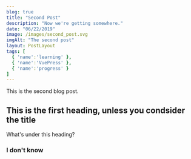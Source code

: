 ```yaml
---
blog: true
title: "Second Post"
description: "Now we're getting somewhere."
date: "06/22/2019"
image: /images/second_post.svg
imgAlt: "The second post"
layout: PostLayout
tags: [
  { 'name':'learning' },
  { 'name':'VuePress' },
  { 'name':'progress' }
]
---
```


This is the second blog post.

## This is the first heading, unless you condsider the title
What's under this heading?

### I don't know